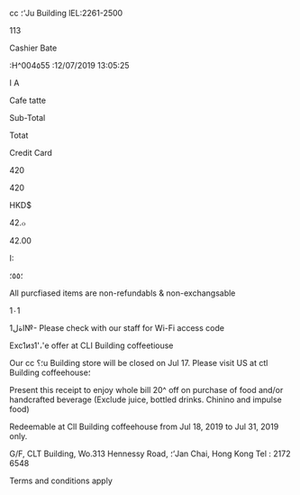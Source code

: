 cc ؛‘Ju  Building
lEL:2261-2500

113

Cashier
Bate

:Η^004٥55
:12/07/2019  13:05:25

I A

Cafe  tatte

Sub-Total

Totat

Credit Card

420

420

HKD$

42.๐

42.00

I:

؛٥٥؛

All  purcfiased  items
are  non-refundabls  &  non-exchangsable

1٠1

اةل1№-
Please  check  with  our  staff  for
Wi-Fi  access  code

Ехс1из1'،'е  offer  at  CLI  Building  coffeetiouse

Our  cc  ؛؟u  Building  store  will  be  closed
on  Jul  17.
Please  visit  US  at  ctl  Building  coffeehouse؛

Present  this  receipt  to  enjoy  whole  bill  20^
off  on  purchase  of  food  and/or  handcrafted
beverage  (Exclude  juice,  bottled  drinks.
Chinino  and  impulse  food)

Redeemable  at  ClI  Building  coffeehouse
from  Jul  18,  2019  to  Jul  31,  2019  only.

G/F,  CLT  Building,  Wo.313  Hennessy  Road,
؛‘Jan  Chai,  Hong  Kong
Tel :  2172  6548

Terms  and  conditions  apply

